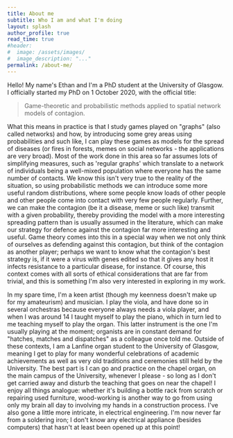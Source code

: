 ```yaml
---
title: About me
subtitle: Who I am and what I'm doing
layout: splash
author_profile: true
read_time: true
#header:
#  image: /assets/images/
#  image_description: "..."
permalink: /about-me/
---
```



Hello! My name's Ethan and I'm a PhD student at the University of Glasgow. I officially started my PhD on 1 October 2020, with the official title:

> Game-theoretic and probabilistic methods applied
> to spatial network models of contagion.

What this means in practice is that I study games played on "graphs" (also called networks) and how, by introducing some grey areas using probabilities and such like, I can play these games as models for the spread of diseases (or fires in forests, memes on social networks - the applications are very broad). Most of the work done in this area so far assumes lots of simplifying measures, such as 'regular graphs' which translate to a network of individuals being a well-mixed population where everyone has the same number of contacts. We know this isn't very true to the reality of the situation, so using probabilistic methods we can introduce some more useful random distributions, where some people know loads of other people and other people come into contact with very few people regularly. Further, we can make the contagion (be it a disease, meme or such like) transmit with a given probability, thereby providing the model with a more interesting spreading pattern than is usually assumed in the literature, which can make our strategy for defence against the contagion far more interesting and useful. Game theory comes into this in a special way when we not only think of ourselves as defending against this contagion, but think of the contagion as another player; perhaps we want to know what the contagion's best strategy is, if it were a virus with genes edited so that it gives any host it infects resistance to a particular disease, for instance. Of course, this context comes with all sorts of ethical considerations that are far from trivial, and this is something I'm also very interested in exploring in my work.


In my spare time, I'm a keen artist (though my keenness doesn't make up for my amateurism) and musician. I play the viola, and have done so in several orchestras because everyone always needs a viola player, and when I was around 14 I taught myself to play the piano, which in turn led to me teaching myself to play the organ. This latter instrument is the one I'm usually playing at the moment; organists are in constant demand for "hatches, matches and dispatches" as a colleague once told me. Outside of these contexts, I am a Lanfine organ student to the University of Glasgow, meaning I get to play for many wonderful celebrations of academic achievements as well as very old traditions and ceremonies still held by the University. The best part is I can go and practice on the chapel organ, on the main campus of the University, whenever I please - so long as I don't get carried away and disturb the teaching that goes on near the chapel! I enjoy all things analogue: whether it's building a bottle rack from scratch or repairing used furniture, wood-working is another way to go from using only my brain all day to involving my hands in a construction process. I've also gone a little more intricate, in electrical engineering. I'm now never far from a soldering iron; I don't know any electrical appliance (besides computers) that hasn't at least been opened up at this point!

